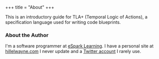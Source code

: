+++
title = "About"
+++

This is an introductory guide for TLA+ (Temporal Logic of Actions), a specification language used for writing code blueprints.

### About the Author

I'm a software programmer at [eSpark Learning](https://www.esparklearning.com). I have a personal site at [hillelwayne.com](http://hillelwayne.com) I never update and a [Twitter account](https://twitter.com/Hillelogram) I rarely use.
